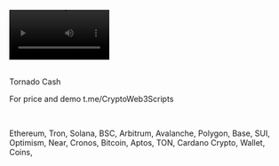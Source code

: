 <video src='https://github.com/user-attachments/assets/17d58a37-23fd-4dcf-af67-9071e86bd2d9' width=180/><video />
<br />





<br />
Tornado Cash

For price and demo
t.me/CryptoWeb3Scripts

<br />

Ethereum, Tron, Solana, BSC, Arbitrum, Avalanche, Polygon, Base, SUI, Optimism, Near, Cronos, Bitcoin, Aptos, TON, Cardano
Crypto, Wallet, Coins,
